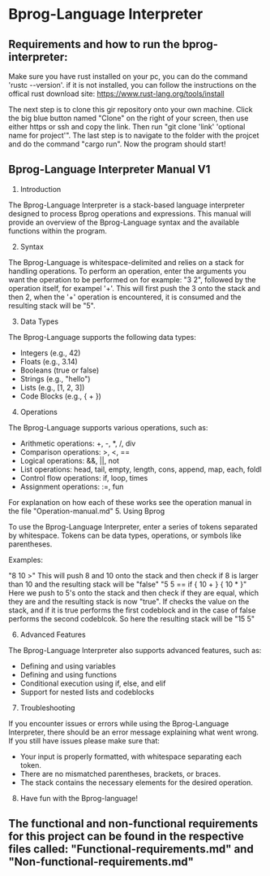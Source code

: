 # Bprog-Language Interpreter

## Requirements and how to run the bprog-interpreter:
Make sure you have rust installed on your pc, you can do the command 'rustc --version'. if it is not installed, you can follow the instructions on the offical rust download site: https://www.rust-lang.org/tools/install

The next step is to clone this gir repository onto your own machine. Click the big blue button named "Clone" on the right of your screen, then use either https or ssh and copy the link. Then run "git clone 'link' 'optional name for project'". The last step is to navigate to the folder with the projcet and do the command "cargo run". Now the program should start!

## Bprog-Language Interpreter Manual V1

1. Introduction

The Bprog-Language Interpreter is a stack-based language interpreter designed to process Bprog operations and expressions. This manual will provide an overview of the Bprog-Language syntax and the available functions within the program.

2. Syntax

The Bprog-Language is whitespace-delimited and relies on a stack for handling operations. To perform an operation, enter the arguments you want the operation to be performed on for example: "3 2", followed by the operation itself, for exampel '+'. This will first push the 3 onto the stack and then 2, when the '+' operation is encountered, it is consumed and the resulting stack will be "5".

3. Data Types

The Bprog-Language supports the following data types:

- Integers (e.g., 42)
- Floats (e.g., 3.14)
- Booleans (true or false)
- Strings (e.g., "hello")
- Lists (e.g., [1, 2, 3])
- Code Blocks (e.g., { + })

4. Operations

The Bprog-Language supports various operations, such as:

- Arithmetic operations: +, -, *, /, div
- Comparison operations: >, <, ==
- Logical operations: &&, ||, not
- List operations: head, tail, empty, length, cons, append, map, each, foldl
- Control flow operations: if, loop, times
- Assignment operations: :=, fun 

For explanation on how each of these works see the operation manual in the file "Operation-manual.md"
5. Using Bprog

To use the Bprog-Language Interpreter, enter a series of tokens separated by whitespace. Tokens can be data types, operations, or symbols like parentheses.

Examples:

"8 10 >" This will push 8 and 10 onto the stack and then check if 8 is larger than 10 and the resulting stack will be "false"
"5 5 == if { 10 + } { 10 * }" Here we push to 5's onto the stack and then check if they are equal, which they are and the resulting stack is now "true". If checks the value on the stack, and if it is true performs the first codeblock and in the case of false performs the second codeblcok. So here the resulting stack will be "15 5"

6. Advanced Features

The Bprog-Language Interpreter also supports advanced features, such as:

- Defining and using variables
- Defining and using functions
- Conditional execution using if, else, and elif
- Support for nested lists and codeblocks

7. Troubleshooting

If you encounter issues or errors while using the Bprog-Language Interpreter, there should be an error message explaining what went wrong. If you still have issues please make sure that:

- Your input is properly formatted, with whitespace separating each token.
- There are no mismatched parentheses, brackets, or braces.
- The stack contains the necessary elements for the desired operation.

8. Have fun with the Bprog-language!


## The functional and non-functional requirements for this project can be found in the respective files called: "Functional-requirements.md" and "Non-functional-requirements.md"
